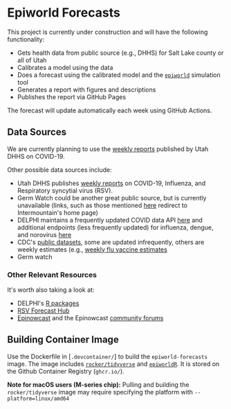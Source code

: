 # Epiworld Forecasts

This project is currently under construction and will have the following functionality:
- Gets health data from public source (e.g., DHHS) for Salt Lake county or all of Utah
- Calibrates a model using the data
- Does a forecast using the calibrated model and the [`epiworld`](https://github.com/UofUEpiBio/epiworld/) simulation tool
- Generates a report with figures and descriptions
- Publishes the report via GitHub Pages

The forecast will update automatically each week using GitHub Actions.

## Data Sources
We are currently planning to use the [weekly reports](https://coronavirus.utah.gov/case-counts/) published by Utah DHHS on COVID-19.

Other possible data sources include:
- Utah DHHS publishes [weekly reports](https://coronavirus.utah.gov/case-counts/) on COVID-19, Influenza, and Respiratory syncytial virus (RSV).
- Germ Watch could be another great public source, but is currently unavailable (links, such as those mentioned [here](https://epi.utah.gov/influenza-reports/) redirect to Intermountain's home page)
- DELPHI maintains a frequently updated COVID data API [here](https://cmu-delphi.github.io/delphi-epidata/api/covidcast.html) and additional endpoints (less frequently updated) for influenza, dengue, and norovirus [here](https://cmu-delphi.github.io/delphi-epidata/api/README.html)
- CDC's [public datasets](https://data.cdc.gov), some are updated infrequently, others are weekly estimates (e.g., [weekly flu vaccine estimates](https://data.cdc.gov/Vaccinations/Weekly-Cumulative-Estimated-Number-of-Influenza-Va/ysd3-txwj/about_data)
- Germ watch

### Other Relevant Resources
It's worth also taking a look at:
- DELPHI's [R packages](https://delphi.cmu.edu/code/)
- [RSV Forecast Hub](https://rsvforecasthub.org/#Overview)
- [Epinowcast](https://www.epinowcast.org) and the Epinowcast [community forums](https://community.epinowcast.org)

## Building Container Image
Use the Dockerfile in [`.devcontainer/`] to build the `epiworld-forecasts` image.
The image includes [`rocker/tidyverse`](https://rocker-project.org/images/versioned/rstudio.html) and [`epiworldR`](https://github.com/UofUEpiBio/epiworldR).
It is stored on the Github Container Registry (`ghcr.io/`).

**Note for macOS users (M-series chip):** Pulling and building the `rocker/tidyverse` image may require specifying the platform with `--platform=linux/amd64`
